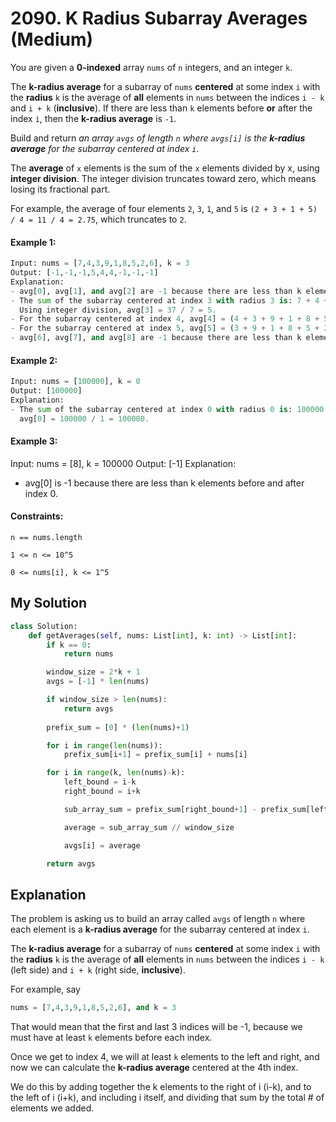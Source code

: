 # 2090. K Radius Subarray Averages (Medium)

You are given a **0-indexed** array `nums` of `n` integers, and an integer `k`.

The **k-radius average** for a subarray of `nums` **centered** at some index `i` with the **radius** `k` is the average of **all** elements in `nums` between the indices `i - k` and `i + k` (**inclusive**). If there are less than `k` elements before **or** after the index `i`, then the **k-radius average** is `-1`.

Build and return *an array `avgs` of length `n` where `avgs[i]` is the **k-radius average** for the subarray centered at index `i`*.

The **average** of `x` elements is the sum of the `x` elements divided by x, using **integer division**. The integer division truncates toward zero, which means losing its fractional part.

For example, the average of four elements `2`, `3`, `1`, and `5` is `(2 + 3 + 1 + 5) / 4 = 11 / 4 = 2.75`, which truncates to `2`.

#### Example 1:

```Python
Input: nums = [7,4,3,9,1,8,5,2,6], k = 3
Output: [-1,-1,-1,5,4,4,-1,-1,-1]
Explanation:
- avg[0], avg[1], and avg[2] are -1 because there are less than k elements before each index.
- The sum of the subarray centered at index 3 with radius 3 is: 7 + 4 + 3 + 9 + 1 + 8 + 5 = 37.
  Using integer division, avg[3] = 37 / 7 = 5.
- For the subarray centered at index 4, avg[4] = (4 + 3 + 9 + 1 + 8 + 5 + 2) / 7 = 4.
- For the subarray centered at index 5, avg[5] = (3 + 9 + 1 + 8 + 5 + 2 + 6) / 7 = 4.
- avg[6], avg[7], and avg[8] are -1 because there are less than k elements after each index.
```

#### Example 2:

```Python
Input: nums = [100000], k = 0
Output: [100000]
Explanation:
- The sum of the subarray centered at index 0 with radius 0 is: 100000.
  avg[0] = 100000 / 1 = 100000.
```

#### Example 3:

Input: nums = [8], k = 100000
Output: [-1]
Explanation: 
- avg[0] is -1 because there are less than k elements before and after index 0.

#### Constraints:

`n == nums.length`

`1 <= n <= 10^5`

`0 <= nums[i], k <= 1^5`

## My Solution

```Python
class Solution:
    def getAverages(self, nums: List[int], k: int) -> List[int]:
        if k == 0:
            return nums

        window_size = 2*k + 1
        avgs = [-1] * len(nums)

        if window_size > len(nums):
            return avgs
        
        prefix_sum = [0] * (len(nums)+1)

        for i in range(len(nums)):
            prefix_sum[i+1] = prefix_sum[i] + nums[i]

        for i in range(k, len(nums)-k):
            left_bound = i-k
            right_bound = i+k

            sub_array_sum = prefix_sum[right_bound+1] - prefix_sum[left_bound]

            average = sub_array_sum // window_size

            avgs[i] = average

        return avgs
```

## Explanation

The problem is asking us to build an array called `avgs` of length `n` where each element is a **k-radius average** for the subarray centered at index `i`.

The **k-radius average** for a subarray of `nums` **centered** at some index `i` with the **radius** `k` is the average of **all** elements in `nums` between the indices `i - k` (left side) and `i + k` (right side, **inclusive**).

For example, say

```Python
nums = [7,4,3,9,1,8,5,2,6], and k = 3
```

That would mean that the first and last 3 indices will be -1, because we must have at least `k` elements before each index.

Once we get to index 4, we will at least `k` elements to the left and right, and now we can calculate the **k-radius average** centered at the 4th index.

We do this by adding together the k elements to the right of i (i-k), and to the left of i (i+k), and including i itself, and dividing that sum by the total # of elements we added.